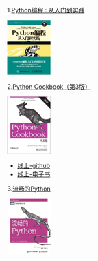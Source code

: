 1.[Python编程 : 从入门到实践](https://book.douban.com/subject/26829016/) 

<img src="pic/python编程.jpg" width="20%">

2.[Python Cookbook（第3版）](https://book.douban.com/subject/26381341/) 

<img src="pic/python-cookbook-3rd.jpg" width="20%">

- [线上-github](https://github.com/yidao620c/python3-cookbook)
- [线上-电子书](https://python3-cookbook.readthedocs.io/zh_CN/latest/index.html)

3.[流畅的Python](https://book.douban.com/subject/27028517/) 

<img src="pic/fluent python.jpg" width="20%">



